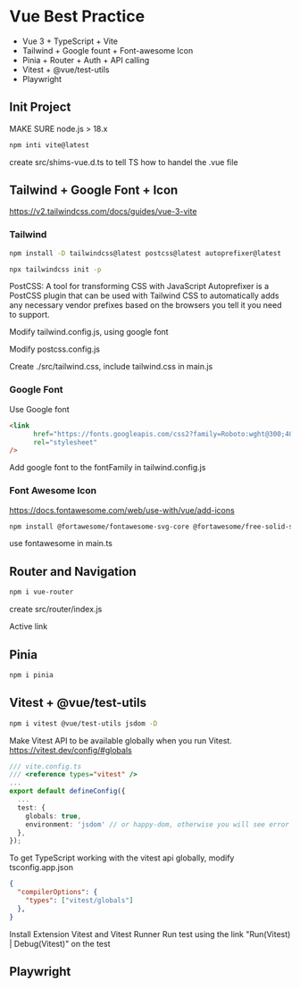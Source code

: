 # Vue Best Practice

- Vue 3 + TypeScript + Vite 
- Tailwind + Google fount + Font-awesome Icon
- Pinia + Router + Auth + API calling
- Vitest + @vue/test-utils
- Playwright

## Init Project
MAKE SURE node.js > 18.x
```sh
npm inti vite@latest
```

create src/shims-vue.d.ts to tell TS how to handel the .vue file


## Tailwind + Google Font + Icon
https://v2.tailwindcss.com/docs/guides/vue-3-vite

### Tailwind
```sh
npm install -D tailwindcss@latest postcss@latest autoprefixer@latest

npx tailwindcss init -p
```
PostCSS: A tool for transforming CSS with JavaScript
Autoprefixer is a PostCSS plugin that can be used with Tailwind CSS to automatically 
adds any necessary vendor prefixes based on the browsers you tell it you need to support.

Modify tailwind.config.js, using google font

Modify postcss.config.js

Create ./src/tailwind.css, include tailwind.css in main.js

### Google Font
Use Google font
```html
<link
      href="https://fonts.googleapis.com/css2?family=Roboto:wght@300;400;500&display=swap"
      rel="stylesheet"
/>
```
Add google font to  the fontFamily in tailwind.config.js

### Font Awesome Icon
https://docs.fontawesome.com/web/use-with/vue/add-icons
```sh
npm install @fortawesome/fontawesome-svg-core @fortawesome/free-solid-svg-icons @fortawesome/free-brands-svg-icons @fortawesome/vue-fontawesome
```
use fontawesome in main.ts


## Router and Navigation
```sh
npm i vue-router
```
create src/router/index.js


Active link


## Pinia

```sh
npm i pinia 
```

## Vitest + @vue/test-utils 

```sh
npm i vitest @vue/test-utils jsdom -D
```

Make Vitest API to be available globally when you run Vitest. 
https://vitest.dev/config/#globals
```ts
/// vite.config.ts
/// <reference types="vitest" />
...
export default defineConfig({
  ...
  test: {
    globals: true,
    environment: 'jsdom' // or happy-dom, otherwise you will see error "ReferenceError: document is not defined" when you run the test
  },
});
```

To get TypeScript working with the vitest api globally, modify tsconfig.app.json
```json
{
  "compilerOptions": {
    "types": ["vitest/globals"]
  },
}
```

Install Extension Vitest and Vitest Runner
Run test using the link "Run(Vitest) | Debug(Vitest)" on the test

## Playwright
```
```

